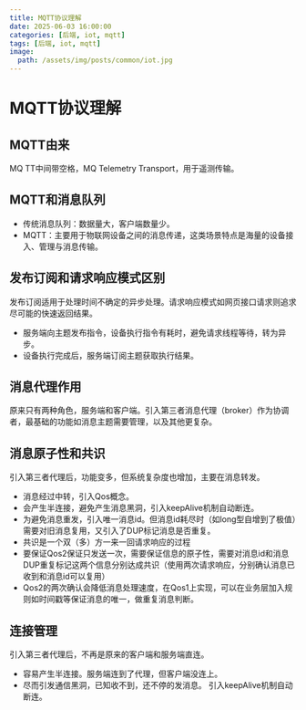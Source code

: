 ```yaml
---
title: MQTT协议理解
date: 2025-06-03 16:00:00
categories: [后端, iot, mqtt]
tags: [后端, iot, mqtt]
image:
  path: /assets/img/posts/common/iot.jpg
---
```


# MQTT协议理解

## MQTT由来
MQ TT中间带空格，MQ Telemetry Transport，用于遥测传输。

## MQTT和消息队列
+ 传统消息队列：数据量大，客户端数量少。
+ MQTT：主要用于物联网设备之间的消息传递，这类场景特点是海量的设备接入、管理与消息传输。

## 发布订阅和请求响应模式区别
发布订阅适用于处理时间不确定的异步处理。请求响应模式如网页接口请求则追求尽可能的快速返回结果。
+ 服务端向主题发布指令，设备执行指令有耗时，避免请求线程等待，转为异步。
+ 设备执行完成后，服务端订阅主题获取执行结果。

## 消息代理作用
原来只有两种角色，服务端和客户端。引入第三者消息代理（broker）作为协调者，最基础的功能如消息主题需要管理，以及其他更复杂。

## 消息原子性和共识
引入第三者代理后，功能变多，但系统复杂度也增加，主要在消息转发。
+ 消息经过中转，引入Qos概念。
+ 会产生半连接，避免产生消息黑洞，引入keepAlive机制自动断连。
+ 为避免消息重发，引入唯一消息id。但消息id耗尽时（如long型自增到了极值）需要对旧消息复用，又引入了DUP标记消息是否重复。
+ 共识是一个双（多）方一来一回请求响应的过程
+ 要保证Qos2保证只发送一次，需要保证信息的原子性，需要对消息id和消息DUP重复标记这两个信息分别达成共识（使用两次请求响应，分别确认消息已收到和消息id可以复用）
+ Qos2的两次确认会降低消息处理速度，在Qos1上实现，可以在业务层加入规则如时间戳等保证消息的唯一，做重复消息判断。

## 连接管理
引入第三者代理后，不再是原来的客户端和服务端直连。
+ 容易产生半连接。服务端连到了代理，但客户端没连上。
+ 尽而引发通信黑洞，已知收不到，还不停的发消息。
引入keepAlive机制自动断连。